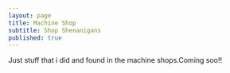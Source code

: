 ```yaml
---
layout: page
title: Machine Shop
subtitle: Shop Shenanigans
published: true
---
```



Just stuff that i did and found in the machine shops.Coming soo!!
